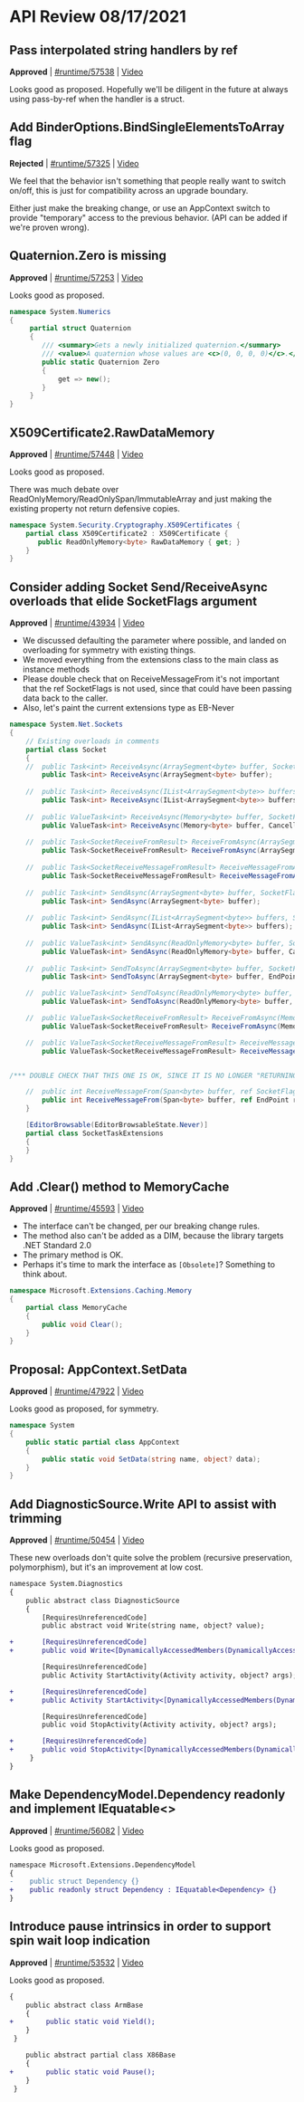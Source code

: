 # API Review 08/17/2021

## Pass interpolated string handlers by ref

**Approved** | [#runtime/57538](https://github.com/dotnet/runtime/issues/57538#issuecomment-900481517) | [Video](https://www.youtube.com/watch?v=ztrfSfgXjFU&t=0h0m0s)

Looks good as proposed.  Hopefully we'll be diligent in the future at always using pass-by-ref when the handler is a struct.
## Add BinderOptions.BindSingleElementsToArray flag

**Rejected** | [#runtime/57325](https://github.com/dotnet/runtime/issues/57325#issuecomment-900508614) | [Video](https://www.youtube.com/watch?v=ztrfSfgXjFU&t=0h8m16s)

We feel that the behavior isn't something that people really want to switch on/off, this is just for compatibility across an upgrade boundary.

Either just make the breaking change, or use an AppContext switch to provide "temporary" access to the previous behavior.  (API can be added if we're proven wrong).
## Quaternion.Zero is missing

**Approved** | [#runtime/57253](https://github.com/dotnet/runtime/issues/57253#issuecomment-900511049) | [Video](https://www.youtube.com/watch?v=ztrfSfgXjFU&t=0h46m9s)

Looks good as proposed.

```C#
namespace System.Numerics
{
     partial struct Quaternion
     {
        /// <summary>Gets a newly initialized quaternion.</summary>
        /// <value>A quaternion whose values are <c>(0, 0, 0, 0)</c>.</value>
        public static Quaternion Zero
        {
            get => new();
        }
     }
}
```
## X509Certificate2.RawDataMemory

**Approved** | [#runtime/57448](https://github.com/dotnet/runtime/issues/57448#issuecomment-900529048) | [Video](https://www.youtube.com/watch?v=ztrfSfgXjFU&t=0h50m4s)

Looks good as proposed.

There was much debate over ReadOnlyMemory/ReadOnlySpan/ImmutableArray and just making the existing property not return defensive copies.

```C#
namespace System.Security.Cryptography.X509Certificates {
    partial class X509Certificate2 : X509Certificate {
       public ReadOnlyMemory<byte> RawDataMemory { get; }
    }
}
```
## Consider adding Socket Send/ReceiveAsync overloads that elide SocketFlags argument

**Approved** | [#runtime/43934](https://github.com/dotnet/runtime/issues/43934#issuecomment-900535135) | [Video](https://www.youtube.com/watch?v=ztrfSfgXjFU&t=1h17m56s)

* We discussed defaulting the parameter where possible, and landed on overloading for symmetry with existing things.
* We moved everything from the extensions class to the main class as instance methods
* Please double check that on ReceiveMessageFrom it's not important that the ref SocketFlags is not used, since that could have been passing data back to the caller.
* Also, let's paint the current extensions type as EB-Never

```C#
namespace System.Net.Sockets
{
    // Existing overloads in comments
    partial class Socket
    {
    //  public Task<int> ReceiveAsync(ArraySegment<byte> buffer, SocketFlags socketFlags);
        public Task<int> ReceiveAsync(ArraySegment<byte> buffer);
        
    //  public Task<int> ReceiveAsync(IList<ArraySegment<byte>> buffers, SocketFlags socketFlags);
        public Task<int> ReceiveAsync(IList<ArraySegment<byte>> buffers);
        
    //  public ValueTask<int> ReceiveAsync(Memory<byte> buffer, SocketFlags socketFlags, CancellationToken cancellationToken = default(CancellationToken));
        public ValueTask<int> ReceiveAsync(Memory<byte> buffer, CancellationToken cancellationToken = default(CancellationToken));
        
    //  public Task<SocketReceiveFromResult> ReceiveFromAsync(ArraySegment<byte> buffer, SocketFlags socketFlags, EndPoint remoteEndPoint);
        public Task<SocketReceiveFromResult> ReceiveFromAsync(ArraySegment<byte> buffer, EndPoint remoteEndPoint);
        
    //  public Task<SocketReceiveMessageFromResult> ReceiveMessageFromAsync(ArraySegment<byte> buffer, SocketFlags socketFlags, EndPoint remoteEndPoint);
        public Task<SocketReceiveMessageFromResult> ReceiveMessageFromAsync(ArraySegment<byte> buffer, EndPoint remoteEndPoint);
        
    //  public Task<int> SendAsync(ArraySegment<byte> buffer, SocketFlags socketFlags);
        public Task<int> SendAsync(ArraySegment<byte> buffer);
        
    //  public Task<int> SendAsync(IList<ArraySegment<byte>> buffers, SocketFlags socketFlags);
        public Task<int> SendAsync(IList<ArraySegment<byte>> buffers);
        
    //  public ValueTask<int> SendAsync(ReadOnlyMemory<byte> buffer, SocketFlags socketFlags, CancellationToken cancellationToken = default(CancellationToken));
        public ValueTask<int> SendAsync(ReadOnlyMemory<byte> buffer, CancellationToken cancellationToken = default(CancellationToken));
        
    //  public Task<int> SendToAsync(ArraySegment<byte> buffer, SocketFlags socketFlags, EndPoint remoteEP);
        public Task<int> SendToAsync(ArraySegment<byte> buffer, EndPoint remoteEP);

    //  public ValueTask<int> SendToAsync(ReadOnlyMemory<byte> buffer, SocketFlags socketFlags, EndPoint remoteEP, CancellationToken cancellationToken = default);
        public ValueTask<int> SendToAsync(ReadOnlyMemory<byte> buffer, EndPoint remoteEP, CancellationToken cancellationToken = default);

    //  public ValueTask<SocketReceiveFromResult> ReceiveFromAsync(Memory<byte> buffer, SocketFlags socketFlags, EndPoint remoteEP, CancellationToken cancellationToken = default);
        public ValueTask<SocketReceiveFromResult> ReceiveFromAsync(Memory<byte> buffer, EndPoint remoteEP, CancellationToken cancellationToken = default);

    //  public ValueTask<SocketReceiveMessageFromResult> ReceiveMessageFromAsync(Memory<byte> buffer, SocketFlags socketFlags, EndPoint remoteEP, CancellationToken cancellationToken = default);
        public ValueTask<SocketReceiveMessageFromResult> ReceiveMessageFromAsync(Memory<byte> buffer, EndPoint remoteEP, CancellationToken cancellationToken = default);


/*** DOUBLE CHECK THAT THIS ONE IS OK, SINCE IT IS NO LONGER "RETURNING" DATA ***/

    //  public int ReceiveMessageFrom(Span<byte> buffer, ref SocketFlags socketFlags, ref EndPoint remoteEP, out IPPacketInformation ipPacketInformation);
        public int ReceiveMessageFrom(Span<byte> buffer, ref EndPoint remoteEP, out IPPacketInformation ipPacketInformation);
    }

    [EditorBrowsable(EditorBrowsableState.Never)]
    partial class SocketTaskExtensions
    {
    }
}
```
## Add .Clear() method to MemoryCache

**Approved** | [#runtime/45593](https://github.com/dotnet/runtime/issues/45593#issuecomment-900541842) | [Video](https://www.youtube.com/watch?v=ztrfSfgXjFU&t=1h28m23s)


* The interface can't be changed, per our breaking change rules.
* The method also can't be added as a DIM, because the library targets .NET Standard 2.0
* The primary method is OK.
* Perhaps it's time to mark the interface as `[Obsolete]`?  Something to think about.

```C#
namespace Microsoft.Extensions.Caching.Memory
{
    partial class MemoryCache
    {
        public void Clear();
    }
}
```
## Proposal: AppContext.SetData

**Approved** | [#runtime/47922](https://github.com/dotnet/runtime/issues/47922#issuecomment-900544874) | [Video](https://www.youtube.com/watch?v=ztrfSfgXjFU&t=1h37m35s)

Looks good as proposed, for symmetry.

```C#
namespace System
{
    public static partial class AppContext
    {
        public static void SetData(string name, object? data);
    }
}
```
## Add DiagnosticSource.Write<T> API to assist with trimming

**Approved** | [#runtime/50454](https://github.com/dotnet/runtime/issues/50454#issuecomment-900552943) | [Video](https://www.youtube.com/watch?v=ztrfSfgXjFU&t=1h42m3s)

These new overloads don't quite solve the problem (recursive preservation, polymorphism), but it's an improvement at low cost.

```diff
namespace System.Diagnostics
{
    public abstract class DiagnosticSource
    {
        [RequiresUnreferencedCode]
        public abstract void Write(string name, object? value);

+       [RequiresUnreferencedCode]
+       public void Write<[DynamicallyAccessedMembers(DynamicallyAccessedMemberTypes.PublicProperties)] T>(string name, T? value);

        [RequiresUnreferencedCode]
        public Activity StartActivity(Activity activity, object? args);

+       [RequiresUnreferencedCode]
+       public Activity StartActivity<[DynamicallyAccessedMembers(DynamicallyAccessedMemberTypes.PublicProperties)] T>(Activity activity, T? args);

        [RequiresUnreferencedCode]
        public void StopActivity(Activity activity, object? args);

+       [RequiresUnreferencedCode]
+       public void StopActivity<[DynamicallyAccessedMembers(DynamicallyAccessedMemberTypes.PublicProperties)] T>(Activity activity, T? args);
     }
}
```
## Make DependencyModel.Dependency readonly and implement IEquatable<>

**Approved** | [#runtime/56082](https://github.com/dotnet/runtime/issues/56082#issuecomment-900554070) | [Video](https://www.youtube.com/watch?v=ztrfSfgXjFU&t=1h54m9s)

Looks good as proposed.

```diff
namespace Microsoft.Extensions.DependencyModel
{
-    public struct Dependency {}
+    public readonly struct Dependency : IEquatable<Dependency> {}
}
```
## Introduce pause intrinsics in order to support spin wait loop indication

**Approved** | [#runtime/53532](https://github.com/dotnet/runtime/issues/53532#issuecomment-900555431) | [Video](https://www.youtube.com/watch?v=ztrfSfgXjFU&t=1h55m46s)

Looks good as proposed.


```diff
{
    public abstract class ArmBase 
    {
+        public static void Yield();
    }
 }

    public abstract partial class X86Base 
    {
+        public static void Pause();
    }
 }
```
